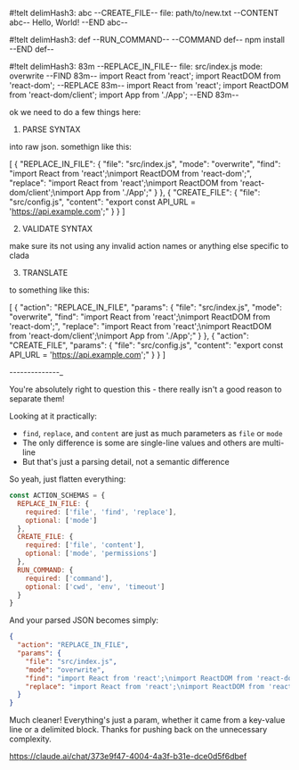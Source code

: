 

#!telt delimHash3: abc
--CREATE_FILE--
file: path/to/new.txt
--CONTENT abc--
Hello, World!
--END abc--

#!telt delimHash3: def
--RUN_COMMAND--
--COMMAND def--
npm install
--END def--



#!telt delimHash3: 83m
--REPLACE_IN_FILE--
file: src/index.js
mode: overwrite
--FIND 83m--
import React from 'react';
import ReactDOM from 'react-dom';
--REPLACE 83m--
import React from 'react';
import ReactDOM from 'react-dom/client';
import App from './App';
--END 83m--


ok we need to do a few things here:

1. PARSE SYNTAX

into raw json. somethign like this:

[
  {
    "REPLACE_IN_FILE": {
      "file": "src/index.js",
      "mode": "overwrite",
      "find": "import React from 'react';\nimport ReactDOM from 'react-dom';",
      "replace": "import React from 'react';\nimport ReactDOM from 'react-dom/client';\nimport App from './App';"
    }
  },
  {
    "CREATE_FILE": {
      "file": "src/config.js",
      "content": "export const API_URL = 'https://api.example.com';"
    }
  }
]

2.  VALIDATE SYNTAX 

make sure its not using any invalid action names or anything else specific to clada

3.  TRANSLATE

to something like this:

[
 {
   "action": "REPLACE_IN_FILE",
   "params": {
     "file": "src/index.js",
     "mode": "overwrite",
     "find": "import React from 'react';\nimport ReactDOM from 'react-dom';",
     "replace": "import React from 'react';\nimport ReactDOM from 'react-dom/client';\nimport App from './App';"
   }
 },
 {
   "action": "CREATE_FILE",
   "params": {
     "file": "src/config.js",
     "content": "export const API_URL = 'https://api.example.com';"
   }
 }
]

--------------_

You're absolutely right to question this - there really isn't a good reason to separate them!

Looking at it practically:
- `find`, `replace`, and `content` are just as much parameters as `file` or `mode`
- The only difference is some are single-line values and others are multi-line
- But that's just a parsing detail, not a semantic difference

So yeah, just flatten everything:

```javascript
const ACTION_SCHEMAS = {
  REPLACE_IN_FILE: {
    required: ['file', 'find', 'replace'],
    optional: ['mode']
  },
  CREATE_FILE: {
    required: ['file', 'content'],
    optional: ['mode', 'permissions']
  },
  RUN_COMMAND: {
    required: ['command'],
    optional: ['cwd', 'env', 'timeout']
  }
}
```

And your parsed JSON becomes simply:
```json
{
  "action": "REPLACE_IN_FILE",
  "params": {
    "file": "src/index.js",
    "mode": "overwrite",
    "find": "import React from 'react';\nimport ReactDOM from 'react-dom';",
    "replace": "import React from 'react';\nimport ReactDOM from 'react-dom/client';\nimport App from './App';"
  }
}
```

Much cleaner! Everything's just a param, whether it came from a key-value line or a delimited block. Thanks for pushing back on the unnecessary complexity.

https://claude.ai/chat/373e9f47-4004-4a3f-b31e-dce0d5f6dbef